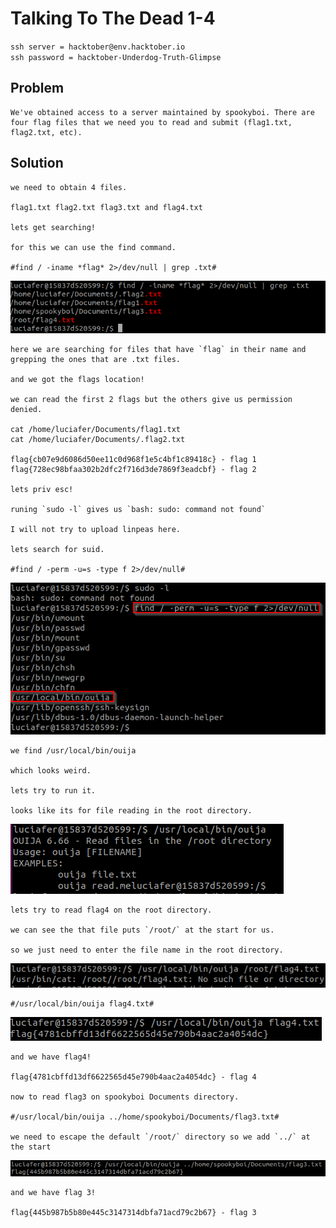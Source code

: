 # Talking To The Dead 1-4

`ssh server = hacktober@env.hacktober.io` <br />
`ssh password = hacktober-Underdog-Truth-Glimpse`

## Problem
```
We've obtained access to a server maintained by spookyboi. There are four flag files that we need you to read and submit (flag1.txt, flag2.txt, etc).
```

## Solution
```
we need to obtain 4 files.

flag1.txt flag2.txt flag3.txt and flag4.txt

lets get searching!

for this we can use the find command.

#find / -iname *flag* 2>/dev/null | grep .txt#
```
![alt text](https://raw.githubusercontent.com/ozzzozo/writeups/main/ctfs/hacktober/linux/talking_to_the_dead_1-4/0.png)
```
here we are searching for files that have `flag` in their name and grepping the ones that are .txt files.

and we got the flags location!

we can read the first 2 flags but the others give us permission denied.

cat /home/luciafer/Documents/flag1.txt
cat /home/luciafer/Documents/.flag2.txt

flag{cb07e9d6086d50ee11c0d968f1e5c4bf1c89418c} - flag 1
flag{728ec98bfaa302b2dfc2f716d3de7869f3eadcbf} - flag 2

lets priv esc!

runing `sudo -l` gives us `bash: sudo: command not found`

I will not try to upload linpeas here.

lets search for suid.

#find / -perm -u=s -type f 2>/dev/null#
```
![alt text](https://raw.githubusercontent.com/ozzzozo/writeups/main/ctfs/hacktober/linux/talking_to_the_dead_1-4/1.png)
```
we find /usr/local/bin/ouija

which looks weird.

lets try to run it.

looks like its for file reading in the root directory.
```
![alt text](https://raw.githubusercontent.com/ozzzozo/writeups/main/ctfs/hacktober/linux/talking_to_the_dead_1-4/2.png)
```
lets try to read flag4 on the root directory.

we can see the that file puts `/root/` at the start for us.

so we just need to enter the file name in the root directory.
```
![alt text](https://raw.githubusercontent.com/ozzzozo/writeups/main/ctfs/hacktober/linux/talking_to_the_dead_1-4/3.png)
```
#/usr/local/bin/ouija flag4.txt#
```
![alt text](https://raw.githubusercontent.com/ozzzozo/writeups/main/ctfs/hacktober/linux/talking_to_the_dead_1-4/4.png)
```
and we have flag4!

flag{4781cbffd13df6622565d45e790b4aac2a4054dc} - flag 4

now to read flag3 on spookyboi Documents directory.

#/usr/local/bin/ouija ../home/spookyboi/Documents/flag3.txt#

we need to escape the default `/root/` directory so we add `../` at the start
```
![alt text](https://raw.githubusercontent.com/ozzzozo/writeups/main/ctfs/hacktober/linux/talking_to_the_dead_1-4/5.png)
```
and we have flag 3!

flag{445b987b5b80e445c3147314dbfa71acd79c2b67} - flag 3
```
